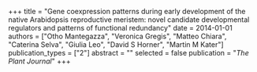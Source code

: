+++
title = "Gene coexpression patterns during early development of the native Arabidopsis reproductive meristem: novel candidate developmental regulators and patterns of functional redundancy"
date = 2014-01-01
authors = ["Otho Mantegazza", "Veronica Gregis", "Matteo Chiara", "Caterina Selva", "Giulia Leo", "David S Horner", "Martin M Kater"]
publication_types = ["2"]
abstract = ""
selected = false
publication = "*The Plant Journal*"
+++

